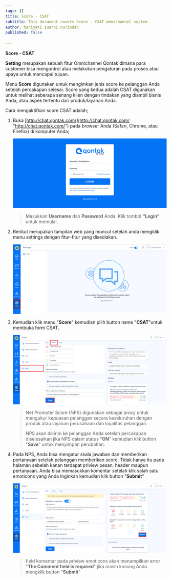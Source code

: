 ```yaml
---
tags: []
title: Score - CSAT
subtitle: This document covers Score - CSAT omnichannel system
author: hariyati suarni nurindah
published: false

---
```

**Score - CSAT**

**Setting** merupakan sebuah fitur Omnichannel Qontak dimana para customer bisa mengontrol atau melakukan pengaturan pada proses atau upaya untuk mencapai tujuan.

Menu **Score** digunakan untuk mengimkan jenis score ke pelanggan Anda setelah percakapan selesai. Score yang kedua adalah CSAT digunakan untuk melihat seberapa senang klien dengan tindakan yang diambil bisnis Anda, atau aspek tertentu dari produk/layanan Anda.

Cara mengaktifkan score CSAT adalah;

1. Buka [http://chat.qontak.com/](http://chat.qontak.com/ "http://chat.qontak.com/") pada browser Anda (Safari, Chrome, atau Firefox) di komputer Anda;

   ![](/uploads/login-qontak-c.png)

   > Masukkan **Username** dan **Password** Anda. Klik tombol **“Login”** untuk memulai.
2. Berikut merupakan tampilan web yang muncul setelah anda mengklik menu settings dengan fitur-fitur yang disediakan.

   ![](/uploads/setting.PNG)
3. Kemudian klik menu "**Score**" kemudian pilih button name "**CSAT**"untuk membuka form CSAT.

   ![](/uploads/csat.PNG)

   > Net Promoter Score (NPS) digunakan sebagai proxy untuk mengukur kepuasan pelanggan secara keseluruhan dengan produk atau layanan perusahaan dan loyalitas pelanggan.
   >
   > NPS akan dikirim ke pelanggan Anda setelah percakapan diselesaikan jika NPS dalam status "**ON**" kemudian klik button "**Save**" untuk menyimpan perubahan.
4. Pada NPS, Anda bisa mengatur skala jawaban dan memberikan pertanyaan setelah pelanggan memberikan score. Tidak hanya itu pada halaman sebelah kanan terdapat priview pesan, header maupun pertanyaan. Anda bisa memasukkan komentar setelah klik salah satu emoticons yang Anda Inginkan kemudian klik button "**Submit**"

   ![](/uploads/nps1.PNG)

   > field komentar pada priview emoticons akan menampilkan error "**The Comment field is required**" jika masih kosong Anda mengklik button "**Submit**"